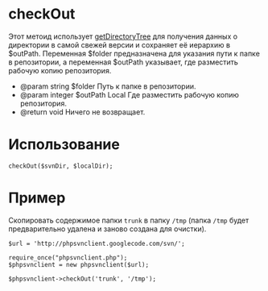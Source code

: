 # checkOut #

Этот метоид использует [getDirectoryTree](getDirectoryTree.md) для получения данных о директории в самой свежей версии и сохраняет её иерархию в $outPath.
Переменная $folder предназначена для указания пути к папке в репозитории, а переменная $outPath указывает, где разместить рабочую копию репозитория.

  * @param string $folder Путь к папке в репозитории.
  * @param integer $outPath Local Где разместить рабочую копию репозитория.
  * @return void Ничего не возвращает.

# Использование #

```
checkOut($svnDir, $localDir);
```

# Пример #
Скопировать содержимое папки `trunk` в папку `/tmp` (папка `/tmp` будет предварительно удалена и заново создана для очистки).

```
$url = 'http://phpsvnclient.googlecode.com/svn/';

require_once("phpsvnclient.php");
$phpsvnclient = new phpsvnclient($url);

$phpsvnclient->checkOut('trunk', '/tmp');
```